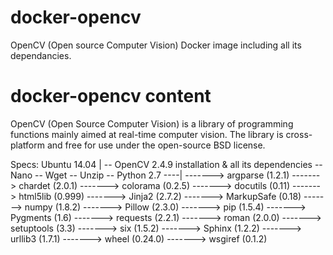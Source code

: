 # docker-opencv
OpenCV (Open source Computer Vision) Docker image including all its dependancies.

# docker-opencv content
OpenCV (Open Source Computer Vision) is a library of programming functions mainly aimed at real-time computer vision. The library is cross-platform and free for use under the open-source BSD license.

Specs:
Ubuntu 14.04
|
-- OpenCV 2.4.9 installation & all its dependencies
-- Nano
-- Wget
-- Unzip
-- Python 2.7
----|
-------> argparse (1.2.1)
-------> chardet (2.0.1)
-------> colorama (0.2.5)
-------> docutils (0.11)
-------> html5lib (0.999)
-------> Jinja2 (2.7.2)
-------> MarkupSafe (0.18)
-------> numpy (1.8.2)
-------> Pillow (2.3.0)
-------> pip (1.5.4)
-------> Pygments (1.6)
-------> requests (2.2.1)
-------> roman (2.0.0)
-------> setuptools (3.3)
-------> six (1.5.2)
-------> Sphinx (1.2.2)
-------> urllib3 (1.7.1)
-------> wheel (0.24.0)
-------> wsgiref (0.1.2)
